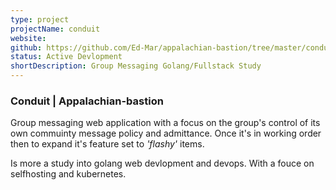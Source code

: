 ```yaml
---
type: project
projectName: conduit
website:
github: https://github.com/Ed-Mar/appalachian-bastion/tree/master/conduit
status: Active Devlopment
shortDescription: Group Messaging Golang/Fullstack Study
---
```


### Conduit | Appalachian-bastion

Group messaging web application with a focus on the group's control of its own commuinty message policy and admittance. Once it's in working order then to expand it's feature set to *'flashy'* items.

 Is more a study into golang web devlopment and devops. With a fouce on selfhosting and kubernetes. 